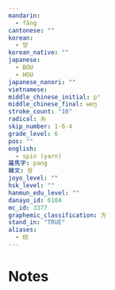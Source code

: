 ```yaml
---
mandarin:
  - fǎng
cantonese: ""
korean:
  - 방
korean_native: ""
japanese:
  - BOU
  - HOU
japanese_nanori: ""
vietnamese:
middle_chinese_initial: pʰ
middle_chinese_final: ʉɐŋ
stroke_count: "10"
radical: 糸
skip_number: 1-6-4
grade_level: 6
pos: ""
english:
  - spin (yarn)
羅馬字: pang
韓文: 팡
joyo_level: ""
hsk_level: ""
hanmun_edu_level: ""
danayo_id: 6104
mc_id: 3377
graphemic_classification: 方
stand_in: "TRUE"
aliases:
  - 纺
---
```


# Notes
